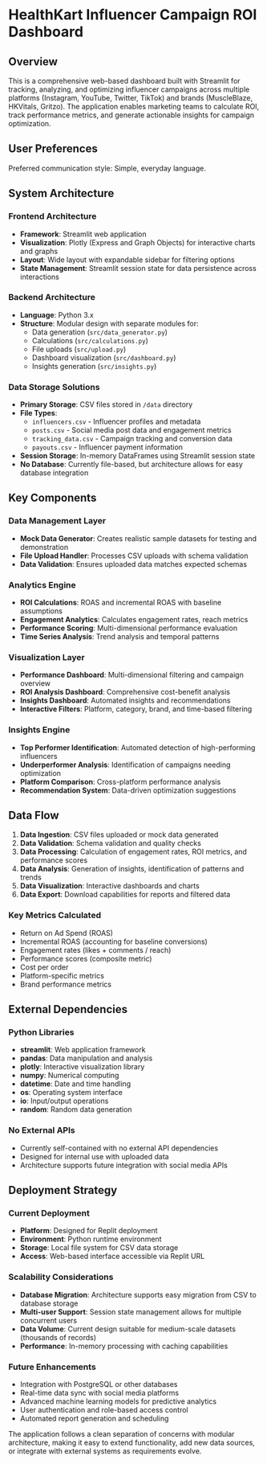 # HealthKart Influencer Campaign ROI Dashboard

## Overview

This is a comprehensive web-based dashboard built with Streamlit for tracking, analyzing, and optimizing influencer campaigns across multiple platforms (Instagram, YouTube, Twitter, TikTok) and brands (MuscleBlaze, HKVitals, Gritzo). The application enables marketing teams to calculate ROI, track performance metrics, and generate actionable insights for campaign optimization.

## User Preferences

Preferred communication style: Simple, everyday language.

## System Architecture

### Frontend Architecture
- **Framework**: Streamlit web application
- **Visualization**: Plotly (Express and Graph Objects) for interactive charts and graphs
- **Layout**: Wide layout with expandable sidebar for filtering options
- **State Management**: Streamlit session state for data persistence across interactions

### Backend Architecture
- **Language**: Python 3.x
- **Structure**: Modular design with separate modules for:
  - Data generation (`src/data_generator.py`)
  - Calculations (`src/calculations.py`) 
  - File uploads (`src/upload.py`)
  - Dashboard visualization (`src/dashboard.py`)
  - Insights generation (`src/insights.py`)

### Data Storage Solutions
- **Primary Storage**: CSV files stored in `/data` directory
- **File Types**: 
  - `influencers.csv` - Influencer profiles and metadata
  - `posts.csv` - Social media post data and engagement metrics
  - `tracking_data.csv` - Campaign tracking and conversion data
  - `payouts.csv` - Influencer payment information
- **Session Storage**: In-memory DataFrames using Streamlit session state
- **No Database**: Currently file-based, but architecture allows for easy database integration

## Key Components

### Data Management Layer
- **Mock Data Generator**: Creates realistic sample datasets for testing and demonstration
- **File Upload Handler**: Processes CSV uploads with schema validation
- **Data Validation**: Ensures uploaded data matches expected schemas

### Analytics Engine
- **ROI Calculations**: ROAS and incremental ROAS with baseline assumptions
- **Engagement Analytics**: Calculates engagement rates, reach metrics
- **Performance Scoring**: Multi-dimensional performance evaluation
- **Time Series Analysis**: Trend analysis and temporal patterns

### Visualization Layer
- **Performance Dashboard**: Multi-dimensional filtering and campaign overview
- **ROI Analysis Dashboard**: Comprehensive cost-benefit analysis
- **Insights Dashboard**: Automated insights and recommendations
- **Interactive Filters**: Platform, category, brand, and time-based filtering

### Insights Engine
- **Top Performer Identification**: Automated detection of high-performing influencers
- **Underperformer Analysis**: Identification of campaigns needing optimization
- **Platform Comparison**: Cross-platform performance analysis
- **Recommendation System**: Data-driven optimization suggestions

## Data Flow

1. **Data Ingestion**: CSV files uploaded or mock data generated
2. **Data Validation**: Schema validation and quality checks
3. **Data Processing**: Calculation of engagement rates, ROI metrics, and performance scores
4. **Data Analysis**: Generation of insights, identification of patterns and trends
5. **Data Visualization**: Interactive dashboards and charts
6. **Data Export**: Download capabilities for reports and filtered data

### Key Metrics Calculated
- Return on Ad Spend (ROAS)
- Incremental ROAS (accounting for baseline conversions)
- Engagement rates (likes + comments / reach)
- Performance scores (composite metric)
- Cost per order
- Platform-specific metrics
- Brand performance metrics

## External Dependencies

### Python Libraries
- **streamlit**: Web application framework
- **pandas**: Data manipulation and analysis
- **plotly**: Interactive visualization library
- **numpy**: Numerical computing
- **datetime**: Date and time handling
- **os**: Operating system interface
- **io**: Input/output operations
- **random**: Random data generation

### No External APIs
- Currently self-contained with no external API dependencies
- Designed for internal use with uploaded data
- Architecture supports future integration with social media APIs

## Deployment Strategy

### Current Deployment
- **Platform**: Designed for Replit deployment
- **Environment**: Python runtime environment
- **Storage**: Local file system for CSV data storage
- **Access**: Web-based interface accessible via Replit URL

### Scalability Considerations
- **Database Migration**: Architecture supports easy migration from CSV to database storage
- **Multi-user Support**: Session state management allows for multiple concurrent users
- **Data Volume**: Current design suitable for medium-scale datasets (thousands of records)
- **Performance**: In-memory processing with caching capabilities

### Future Enhancements
- Integration with PostgreSQL or other databases
- Real-time data sync with social media platforms
- Advanced machine learning models for predictive analytics
- User authentication and role-based access control
- Automated report generation and scheduling

The application follows a clean separation of concerns with modular architecture, making it easy to extend functionality, add new data sources, or integrate with external systems as requirements evolve.